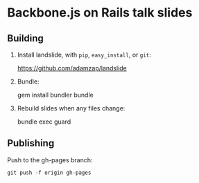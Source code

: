 # Backbone.js on Rails talk slides

## Building

1. Install landslide, with `pip`, `easy_install`, or `git`:

    https://github.com/adamzap/landslide

2. Bundle:

    gem install bundler
    bundle

3. Rebuild slides when any files change:

    bundle exec guard

## Publishing

Push to the gh-pages branch:

    git push -f origin gh-pages
